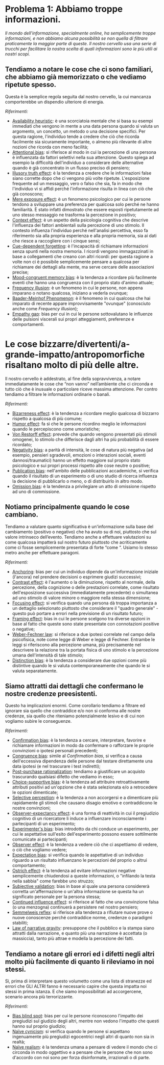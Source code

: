 # Problema 1: Abbiamo troppe informazioni.

*Il mondo dell'informazione, specialmente online, ha semplicemente troppe informazioni, e non abbiamo alcuna possibilità se non quella di filtrare praticamente la maggior parte di queste. Il nostro cervello usa una serie di trucchi per facilitare la nostra scelta di quali informazioni sono le più utili ai nostri scopi.*

## Tendiamo a notare le cose che ci sono familiari, che abbiamo già memorizzato o che vediamo ripetute spesso.

Questa è la semplice regola seguita dal nostro cervello, la cui mancanza comporterebbe un dispendio ulteriore di energia.

*Riferimenti:*

- [Availability heuristic](https://en.wikipedia.org/wiki/Availability_heuristic): è una scorciatoia mentale che si basa su esempi immediati che vengono in mente a una data persona quando si valuta un argomento, un concetto, un metodo o una decisione specifici. Per questa ragione, l'individuo tende a credere che ciò che ricorda facilmente sia sicuramente importante, o almeno più rilevante di altre nozioni che ricorda con meno facilità;
- [Attentional bias](https://en.wikipedia.org/wiki/Attentional_bias): si riferisce al modo in cui la percezione di una persona è influenzata da fattori selettivi nella sua attenzione. Questo spiega ad esempio la difficoltà dell'individuo a considerare delle alternative quando è già concentrato in un flusso preciso di pensiero;
- [Illusory truth effect](https://en.wikipedia.org/wiki/Illusory_truth_effect): è la tendenza a credere che le informazioni false siano corrette dopo che ci vengono più volte ripetute. L'esposizione frequente ad un messaggio, vero o falso che sia, fa in modo che l'individuo vi si affidi perché l'informazione risulta in linea con ciò che già conoscono;
- [Mere exposure effect](https://en.wikipedia.org/wiki/Mere-exposure_effect): è un fenomeno psicologico per cui le persone tendono a sviluppare una preferenza per qualcosa solo perché ne hanno familiarità. È stato infatti dimostrato che essere esposti ripetutamente ad uno stesso messaggio ne trasforma la percezione in positivo;
- [Context effect](https://en.wikipedia.org/wiki/Context_effect): è un aspetto della psicologia cognitiva che descrive l'influenza dei fattori ambientali sulla percezione di uno stimolo. Il contesto influenza l'individuo perché nell'analisi percettiva, esso fa riferimento sia alla propria esperienza e alla propria memoria, sia ai dati che riesce a raccogliere con i cinque sensi; 
- [Cue-dependent forgetting](https://en.wikipedia.org/wiki/Cue-dependent_forgetting): è l'incapacità di richiamare informazioni senza spunti nella nostra memoria. I ricordi vengono immagazzinati in base a collegamenti che creano con altri ricordi: per questa ragione a volte non ci è possibile semplicemente pensare a qualcosa per richiamare dei dettagli alla mente, ma serve cercare delle associazioni precise; 
- [Mood-congruent memory bias](https://en.wikipedia.org/wiki/List_of_memory_biases): è la tendenza a ricordare più facilmente eventi che hanno una congruenza con il proprio stato d'animo attuale;
- [Frequency illusion](http://rationalwiki.org/wiki/Frequency_illusion): è un fenomeno in cui le persone, non appena imparano o notano qualcosa, iniziano a vederla ovunque;
- [Baader-Meinhof Phenomenon](http://rationalwiki.org/wiki/Frequency_illusion): è il fenomeno in cui qualcosa che hai imparato di recente appare improvvisamente "ovunque" (conosciuto anche come *Frequency illusion*);
- [Empathy gap](https://en.wikipedia.org/wiki/Empathy_gap):  bias per cui in cui le persone sottovalutano le influenze delle pulsioni viscerali sui propri atteggiamenti, preferenze e comportamenti.

# Le cose bizzarre/divertenti/a-grande-impatto/antropomorfiche risaltano molto di più delle altre.

Il nostro cervello è addestrato, al fine della sopravvivenza, a notare immediatamente le cose che “non vanno” nell’ambiente che ci circonda e tutto ciò che è inusuale o particolare riceve massima attenzione. Per contro tendiamo a filtrare le informazioni ordinarie o banali.

*Riferimenti:*

- [Bizarreness effect](https://en.wikipedia.org/wiki/Bizarreness_effect): è la tendenza a ricordare meglio qualcosa di bizzarro rispetto a qualcosa di più comune;
- [Humor effect](https://en.wikipedia.org/wiki/Bizarreness_effect): fa sì che le persone ricordino meglio le informazioni quando le percepiscono come umoristiche;
- [Von Restorff effect](https://en.wikipedia.org/wiki/Von_Restorff_effect): prevede che quando vengono presentati più stimoli omogenei, lo stimolo che differisce dagli altri ha più probabilità di essere ricordato;
- [Negativity bias](https://en.wikipedia.org/wiki/Negativity_bias): a parità di intensità, le cose di natura più negativa (ad esempio, pensieri sgradevoli, emozioni o interazioni sociali, eventi dannosi/traumatici) hanno un effetto maggiore sul proprio stato psicologico e sui propri processi rispetto alle cose neutre o positive;
- [Publication bias](https://en.wikipedia.org/wiki/Publication_bias): nell'ambito delle pubblicazioni accademiche, si verifica quando il risultato di un esperimento o di uno studio di ricerca influenza la decisione di pubblicarlo o meno, o di distribuirlo in altro modo.
- [Omission bias](https://en.wikipedia.org/wiki/Omission_bias): è la tendenza a privilegiare un atto di omissione rispetto ad uno di commissione.

## Notiamo principalmente quando le cose cambiano.

Tendiamo a valutare quanto significativa è un'informazione sulla base del cambiamento (positivo o negativo) che ha avuto su di noi, piuttosto che sul valore intrinseco dell’evento. Tendiamo anche a effettuare valutazioni su come qualcosa impatterà sul nostro futuro piuttosto che acriticamente come ci fosse semplicemente presentata di forte “come “. Usiamo lo stesso metro anche per effettuare paragoni.

*Riferimenti:*

- [Anchoring](https://en.wikipedia.org/wiki/Anchoring):  bias per cui un individuo dipende da un'informazione iniziale (l'ancora) nel prendere decisioni o esprimere giudizi successivi;
- [Contrast effect](https://en.wikipedia.org/wiki/Contrast_effect): è l'aumento o la diminuzione, rispetto al normale, della percezione, della cognizione o delle prestazioni correlate, come risultato dell'esposizione successiva (immediatamente precedente) o simultanea ad uno stimolo di valore minore o maggiore nella stessa dimensione;
- [Focusing effect](https://en.wikipedia.org/wiki/Anchoring): si verifica quando una persona dà troppa importanza a un dettaglio selezionato piuttosto che considerare il "quadro generale" - questo può portare a errori nella previsione di un risultato futuro;
- [Framing effect](https://en.wikipedia.org/wiki/Framing_effect_%28psychology%29):  bias in cui le persone scelgono tra diverse opzioni in base al fatto che queste sono state presentate con connotazioni positive o negative;
- [Weber-Fechner law](https://en.wikipedia.org/wiki/Weber%E2%80%93Fechner_law): si riferisce a due ipotesi correlate nel campo della psicofisica, note come legge di Weber e legge di Fechner. Entrambe le leggi si riferiscono alla percezione umana, più precisamente nel descrivere la relazione tra la portata fisica di uno stimolo e la percezione umana dell'intensità di tale stimolo;
- [Distinction bias](https://en.wikipedia.org/wiki/Distinction_bias): è la tendenza a considerare due opzioni come più distintive quando le si valuta contemporaneamente che quando le si valuta separatamente.

## Siamo attratti dai dettagli che confermano le nostre credenze preesistenti.

Questo ha implicazioni enormi. Come corollario tendiamo a filtrare ed ignorare sia quello che contraddice e/o non si conforma alle nostre credenze, sia quello che riteniamo potenzialmente lesivo e di cui non vogliamo subire le conseguenze.

*Riferimenti:*

- [Confirmation bias](https://en.wikipedia.org/wiki/Confirmation_bias): è la tendenza a cercare, interpretare, favorire e richiamare informazioni in modo da confermare o rafforzare le proprie convinzioni o ipotesi personali precedenti;
- [Congruence bias](https://en.wikipedia.org/wiki/Congruence_bias): simile al *Confirmation bias*, si verifica a causa dell'eccessiva dipendenza delle persone dal testare direttamente una data ipotesi (e nel trascurare i test indiretti);
- [Post-purchase rationalization](https://en.wikipedia.org/wiki/Choice-supportive_bias): tendiamo a giustificare un acquisto trascurando qualsiasi difetto che vediamo in esso;
- [Choice-supportive bias](https://en.wikipedia.org/wiki/Choice-supportive_bias): è la tendenza ad attribuire retroattivamente attributi positivi ad un'opzione che è stata selezionata e/o a retrocedere le opzioni dimenticate;
- [Selective perception](https://en.wikipedia.org/wiki/Selective_perception): è la tendenza a non accorgersi e a dimenticare più rapidamente gli stimoli che causano disagio emotivo e contraddicono le nostre convinzioni;
- [Observer-expectancy effect](https://en.wikipedia.org/wiki/Observer-expectancy_effect): è una forma di reattività in cui il pregiudizio cognitivo di un ricercatore li induce a influenzare inconsciamente i partecipanti di un esperimento;
- [Experimenter's bias](https://en.wikipedia.org/wiki/Observer-expectancy_effect):  bias introdotto da chi conduce un esperimento, per cui le aspettative sull'esito dell'esperimento possono essere sottilmente comunicate ai partecipanti;
- [Observer effect](https://en.wikipedia.org/wiki/Observer-expectancy_effect): è la tendenza a vedere ciò che ci aspettiamo di vedere, o ciò che vogliamo vedere;
- [Expectation bias](https://en.wikipedia.org/wiki/Observer-expectancy_effect): si verifica quando le aspettative di un individuo riguardo a un risultato influenzano le percezioni del proprio o altrui comportamento;
- [Ostrich effect](https://en.wikipedia.org/wiki/Ostrich_effect): è la tendenza ad evitare informazioni negative semplicemente chiudendosi a queste informazioni, o "infilando la testa nella sabbia" come farebbe uno struzzo;
- [Subjective validation](https://en.wikipedia.org/wiki/Subjective_validation):  bias in base al quale una persona considererà corretta un'affermazione o un'altra informazione se questa ha un significato personale per la persona stessa;
- [Continued influence effect](https://en.wikipedia.org/wiki/Confirmation_bias#continued_influence_effect): si riferisce al fatto che una convinzione falsa (o una menzogna) continuerà a persistere nel nostro pensiero;
- [Semmelweis reflex](https://en.wikipedia.org/wiki/Semmelweis_reflex): si riferisce alla tendenza a rifiutare nuove prove o nuove conoscenze perché contraddice norme, credenze o paradigmi stabiliti;
- [Law of narrative gravity](https://www.wired.com/2017/03/the-invisible-force-that-warps-what-you-read-in-the-news/?source=linkShare-5142451174a3-1488822120): presuppone che il pubblico e la stampa siano attratti dalla narrazione, e quanto più una narrazione è accettata (o massiccia), tanto più attrae e modella la percezione dei fatti.

## Tendiamo a notare gli errori ed i difetti negli altri molto più facilmente di quanto li rileviamo in noi stessi.

Sì, prima di interpretare questo volumetto come una lista di stranezze ed errori che GLI ALTRI fanno è necessario capire che questa impatta noi stessi in prima istanza. E che siamo impossibilitati ad accorgercene, scenario ancora più terrorizzante.

*Riferimenti:*

- [Bias blind spot](https://en.wikipedia.org/wiki/Bias_blind_spot):  bias per cui le persone riconoscono l'impatto dei pregiudizi sul giudizio degli altri, mentre non vedono l'impatto che questi hanno sul proprio giudizio;
- [Naïve cynicism](https://en.wikipedia.org/wiki/Na%C3%AFve_cynicism): si verifica quando le persone si aspettano ingenuamente più pregiudizi egocentrici negli altri di quanto non sia in realtà;
- [Naïve realism](https://en.wikipedia.org/wiki/Na%C3%AFve_realism_%28psychology%29): è la tendenza umana a pensare di vedere il mondo che ci circonda in modo oggettivo e a pensare che le persone che non sono d'accordo con noi sono per forza disinformate, irrazionali o di parte.
